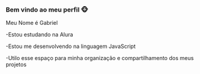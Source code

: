 ### **Bem vindo ao meu perfil** 🐵

Meu Nome é Gabriel

-Estou estudando na Alura

-Estou me desenvolvendo na linguagem JavaScript

-Utilo esse espaço para minha organização e compartilhamento dos meus projetos
